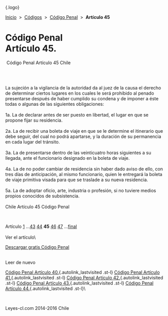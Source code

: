 <div class="wrapper">

[](/index.htm){.logo}
<div class="breadcrumbs">

[Inicio](/index.htm)  &gt;  [Códigos](/codigos.htm)  &gt;  [Código
Penal](/codigo_penal.htm "Código Penal")  &gt;  **Artículo 45**

</div>

<div class="middle">

<div class="container">

Código Penal\
Artículo 45.
=============

<div id="goser">

</div>

﻿
Código Penal Artículo 45 Chile

\
﻿
<div id="squareAds">

</div>

<div id="statya">

La sujeción a la vigilancia de la autoridad da al juez de la causa el
derecho de determinar ciertos lugares en los cuales le será prohibido al
penado presentarse después de haber cumplido su condena y de imponer a
éste todas o algunas de las siguientes obligaciones:\
\
1a. La de declarar antes de ser puesto en libertad, el lugar en que se
propone fijar su residencia.\
\
2a. La de recibir una boleta de viaje en que se le determine el
itinerario que debe seguir, del cual no podrá apartarse, y la duración
de su permanencia en cada lugar del tránsito.\
\
3a. La de presentarse dentro de las veinticuatro horas siguientes a su
llegada, ante el funcionario designado en la boleta de viaje.\
\
4a. La de no poder cambiar de residencia sin haber dado aviso de ello,
con tres días de anticipación, al mismo funcionario, quien le entregará
la boleta de viaje primitiva visada para que se traslade a su nueva
residencia.\
\
5a. La de adoptar oficio, arte, industria o profesión, si no tuviere
medios propios conocidos de subsistencia.\
\
Chile Artículo 45 Código Penal

</div>

﻿
<div id="ads1">

</div>

<div class="breadstat">

Artículo
[1](/codigo_penal/1.htm) ...[43](/codigo_penal/43.htm) [44](/codigo_penal/44.htm) **45** [46](/codigo_penal/46.htm) [47](/codigo_penal/47.htm) ...[final](/codigo_penal/final.htm) \
\
Ver el artículo\

</div>

[Descargar gratis Código
Penal](/codigo_penal/download.htm "Descargar gratis Código Penal") ﻿
<div style="clear: left">

</div>

\
Leer de nuevo

[Código Penal Artículo 40.](/codigo_penal/40.htm){.autolink_lastvisited
.st-l} [Código Penal Artículo
41.](/codigo_penal/41.htm){.autolink_lastvisited .st-l} [Código Penal
Artículo 42.](/codigo_penal/42.htm){.autolink_lastvisited .st-l} [Código
Penal Artículo 43.](/codigo_penal/43.htm){.autolink_lastvisited .st-l}
[Código Penal Artículo 44.](/codigo_penal/44.htm){.autolink_lastvisited
.st-l}\

</div>

﻿
<div id="LeftAds">

</div>

</div>

Leyes-cl.com 2014-2016 Chile

</div>
